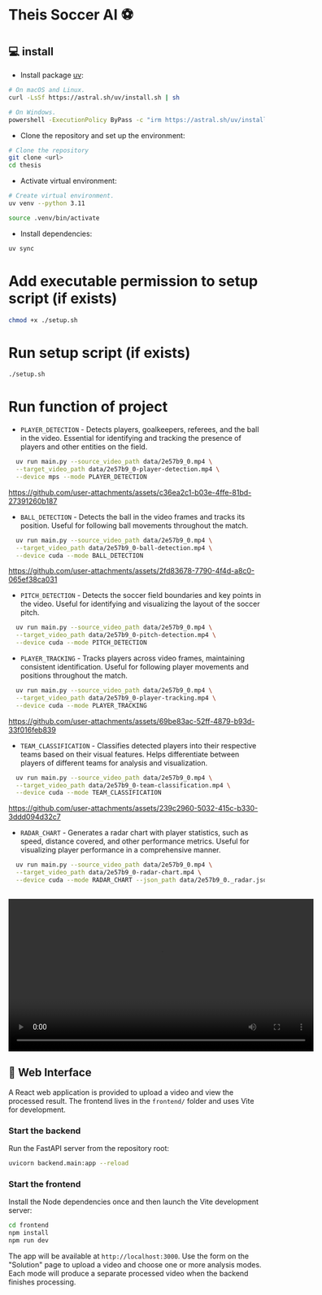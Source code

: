 # Theis Soccer AI ⚽

## 💻 install
- Install package [uv](https://github.com/astral-sh/uv):

```bash
# On macOS and Linux.
curl -LsSf https://astral.sh/uv/install.sh | sh

# On Windows.
powershell -ExecutionPolicy ByPass -c "irm https://astral.sh/uv/install.ps1 | iex"
```

- Clone the repository and set up the environment:

```bash
# Clone the repository
git clone <url>
cd thesis
```

- Activate virtual environment:

```bash
# Create virtual environment.
uv venv --python 3.11

source .venv/bin/activate
```

- Install dependencies:
```bash
uv sync
```

# Add executable permission to setup script (if exists)
```bash
chmod +x ./setup.sh
```
# Run setup script (if exists)
```bash
./setup.sh
```
# Run function of project

- `PLAYER_DETECTION` - Detects players, goalkeepers, referees, and the ball in the 
video. Essential for identifying and tracking the presence of players and other 
entities on the field.

```bash
  uv run main.py --source_video_path data/2e57b9_0.mp4 \
  --target_video_path data/2e57b9_0-player-detection.mp4 \
  --device mps --mode PLAYER_DETECTION
```

  https://github.com/user-attachments/assets/c36ea2c1-b03e-4ffe-81bd-27391260b187



- `BALL_DETECTION` - Detects the ball in the video frames and tracks its position. 
Useful for following ball movements throughout the match.

```bash
  uv run main.py --source_video_path data/2e57b9_0.mp4 \
  --target_video_path data/2e57b9_0-ball-detection.mp4 \
  --device cuda --mode BALL_DETECTION
```

  https://github.com/user-attachments/assets/2fd83678-7790-4f4d-a8c0-065ef38ca031

- `PITCH_DETECTION` - Detects the soccer field boundaries and key points in the video. 
Useful for identifying and visualizing the layout of the soccer pitch.

```bash  
  uv run main.py --source_video_path data/2e57b9_0.mp4 \
  --target_video_path data/2e57b9_0-pitch-detection.mp4 \
  --device cuda --mode PITCH_DETECTION
```

- `PLAYER_TRACKING` - Tracks players across video frames, maintaining consistent 
identification. Useful for following player movements and positions throughout the 
match.

```bash  
  uv run main.py --source_video_path data/2e57b9_0.mp4 \
  --target_video_path data/2e57b9_0-player-tracking.mp4 \
  --device cuda --mode PLAYER_TRACKING
```
  
  https://github.com/user-attachments/assets/69be83ac-52ff-4879-b93d-33f016feb839

- `TEAM_CLASSIFICATION` - Classifies detected players into their respective teams based 
on their visual features. Helps differentiate between players of different teams for 
analysis and visualization.

```bash  
  uv run main.py --source_video_path data/2e57b9_0.mp4 \
  --target_video_path data/2e57b9_0-team-classification.mp4 \
  --device cuda --mode TEAM_CLASSIFICATION
```

  https://github.com/user-attachments/assets/239c2960-5032-415c-b330-3ddd094d32c7

- `RADAR_CHART` - Generates a radar chart with player statistics, such as speed,
distance covered, and other performance metrics. Useful for visualizing player
performance in a comprehensive manner.

```bash  
  uv run main.py --source_video_path data/2e57b9_0.mp4 \
  --target_video_path data/2e57b9_0-radar-chart.mp4 \
  --device cuda --mode RADAR_CHART --json_path data/2e57b9_0._radar.json
  
```

<video width="600" controls>
  <source src="https://github.com/user-attachments/assets/2e57b9_0-radar_3.mp4" type="video/mp4">
</video>


## 🚀 Web Interface

A React web application is provided to upload a video and view the processed
result. The frontend lives in the `frontend/` folder and uses Vite for
development.

### Start the backend

Run the FastAPI server from the repository root:

```bash
uvicorn backend.main:app --reload
```

### Start the frontend

Install the Node dependencies once and then launch the Vite development server:

```bash
cd frontend
npm install
npm run dev
```

The app will be available at `http://localhost:3000`. Use the form on the
"Solution" page to upload a video and choose one or more analysis modes. Each
mode will produce a separate processed video when the backend finishes
processing.


